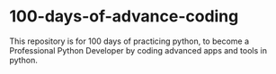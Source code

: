 # 100-days-of-advance-coding
This repository is for 100 days of practicing python, to become a Professional Python Developer by coding advanced apps and tools in python.

